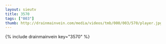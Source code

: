 ```yaml
--- 
layout: sieutv
title: 3570
tags: ["003"]
thumb: http://drainmainvein.com/media/videos/tmb/000/003/570/player.jpg
---
```

{% include drainmainvein key="3570" %} 
